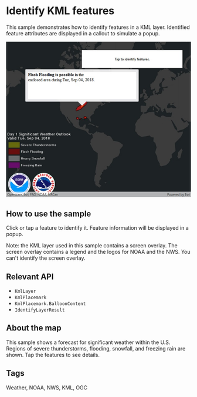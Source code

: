 ﻿# Identify KML features

This sample demonstrates how to identify features in a KML layer. Identified feature attributes are displayed in a callout to simulate a popup.

![](IdentifyKmlFeatures.jpg)

## How to use the sample

Click or tap a feature to identify it. Feature information will be displayed in a popup. 

Note: the KML layer used in this sample contains a screen overlay. The screen overlay contains a legend and the logos for NOAA and the NWS. You can't identify the screen overlay.

## Relevant API

* `KmlLayer`
* `KmlPlacemark`
* `KmlPlacemark.BalloonContent`
* `IdentifyLayerResult`

## About the map

This sample shows a forecast for significant weather within the U.S. Regions of severe thunderstorms, flooding, snowfall, and freezing rain are shown. Tap the features to see details.

## Tags

Weather, NOAA, NWS, KML, OGC